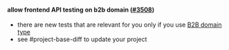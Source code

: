 #### allow frontend API testing on b2b domain ([#3508](https://github.com/shopsys/shopsys/pull/3508))

-   there are new tests that are relevant for you only if you use [B2B domain type](https://docs.shopsys.com/en/latest/introduction/start-building-your-application/#set-up-domain-type)
-   see #project-base-diff to update your project
